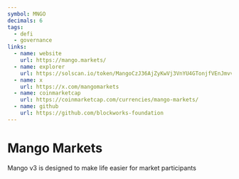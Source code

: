 ```yaml
---
symbol: MNGO
decimals: 6
tags:
  - defi
  - governance
links:
  - name: website
    url: https://mango.markets/
  - name: explorer
    url: https://solscan.io/token/MangoCzJ36AjZyKwVj3VnYU4GTonjfVEnJmvvWaxLac
  - name: x
    url: https://x.com/mangomarkets
  - name: coinmarketcap
    url: https://coinmarketcap.com/currencies/mango-markets/
  - name: github
    url: https://github.com/blockworks-foundation
---
```


# Mango Markets

Mango v3 is designed to make life easier for market participants
